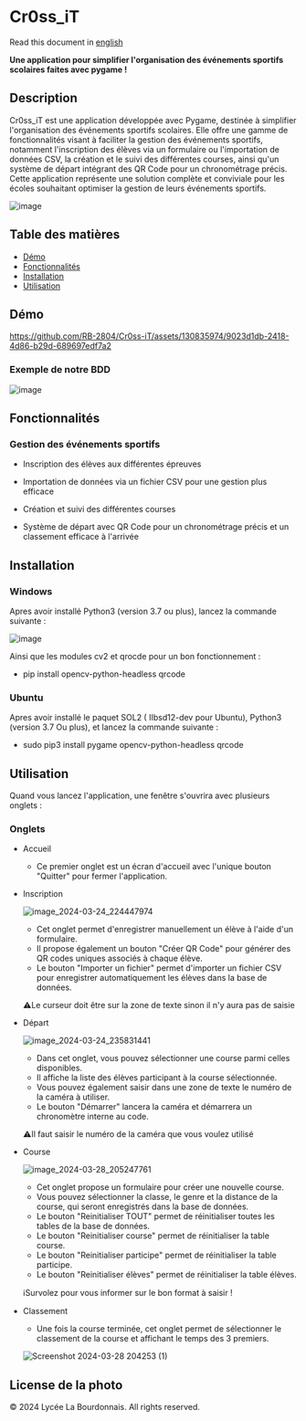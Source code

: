 # Cr0ss_iT

Read this document in [english](README_en.md)

**Une application pour simplifier l'organisation des événements sportifs scolaires faites avec pygame !**

## Description

Cr0ss_iT est une application développée avec Pygame, destinée à simplifier l'organisation des événements sportifs scolaires. Elle offre une gamme de fonctionnalités visant à faciliter la gestion des événements sportifs, notamment l'inscription des élèves via un formulaire ou l'importation de données CSV, la création et le suivi des différentes courses, ainsi qu'un système de départ intégrant des QR Code pour un chronométrage précis. Cette application représente une solution complète et conviviale pour les écoles souhaitant optimiser la gestion de leurs événements sportifs.

![image](https://github.com/RB-2804/Cr0ss-iT/assets/130835974/c8376baf-5168-407c-b3a1-b00164f57ca7)

## Table des matières
- [Démo](#démo)
- [Fonctionnalités](#fonctionnalités)
- [Installation](#Installation)
- [Utilisation](#Utilisqtion)

## Démo 

https://github.com/RB-2804/Cr0ss-iT/assets/130835974/9023d1db-2418-4d86-b29d-689697edf7a2


### Exemple de notre BDD 

![image](https://github.com/RB-2804/Cr0ss-iT/assets/130835974/5d2b2a8c-09b9-4b8f-bc8c-609b529b6ee4)


## Fonctionnalités

### Gestion des événements sportifs

  - Inscription des élèves aux différentes épreuves
    
  - Importation de données via un fichier CSV pour une gestion plus efficace
    
  - Création et suivi des différentes courses
    
  - Système de départ avec QR Code pour un chronométrage précis et un classement efficace à l'arrivée

## Installation

### Windows 

Apres avoir installé Python3 (version 3.7 ou plus), lancez la commande suivante :

![image](https://github.com/RB-2804/Cross-iT/assets/130835974/6962260a-cf2f-48dc-9272-37c0a6294404)

Ainsi que les modules cv2 et qrocde pour un bon fonctionnement :

- pip install opencv-python-headless qrcode

### Ubuntu

Apres avoir installé le paquet SOL2 ( IIbsd12-dev pour Ubuntu), Python3 (version 3.7 Ou plus), et lancez la commande suivante :

- sudo pip3 install pygame opencv-python-headless qrcode

## Utilisation

Quand vous lancez l'application, une fenêtre s'ouvrira avec plusieurs onglets :

### Onglets
- Accueil

  - Ce premier onglet est un écran d'accueil avec l'unique bouton "Quitter" pour fermer l'application.
  
- Inscription

  ![image_2024-03-24_224447974](https://github.com/RB-2804/Cr0ss-iT/assets/130835974/c9b555a8-0299-4b48-b28f-043a293d23a6)

  - Cet onglet permet d'enregistrer manuellement un élève à l'aide d'un formulaire.
  - Il propose également un bouton "Créer QR Code" pour générer des QR codes uniques associés à chaque élève.
  - Le bouton "Importer un fichier" permet d'importer un fichier CSV pour enregistrer automatiquement les élèves dans la base de données.
    
  ⚠️Le curseur doit être sur la  zone de texte sinon il n'y aura pas de saisie


- Départ

  ![image_2024-03-24_235831441](https://github.com/RB-2804/Cr0ss-iT/assets/130835974/f2230dcf-7290-4396-9f04-02ec9855e549)

    - Dans cet onglet, vous pouvez sélectionner une course parmi celles disponibles.
    - Il affiche la liste des élèves participant à la course sélectionnée.
    - Vous pouvez également saisir dans une zone de texte le numéro de la caméra à utiliser.
    - Le bouton "Démarrer" lancera la caméra et démarrera un chronomètre interne au code.
 
  ⚠️Il faut saisir le numéro de la caméra que vous voulez utilisé

- Course

  ![image_2024-03-28_205247761](https://github.com/RB-2804/Cr0ss-iT/assets/130835974/26375e7f-5ce4-415b-82a8-728f55c0e138)

    - Cet onglet propose un formulaire pour créer une nouvelle course.
    - Vous pouvez sélectionner la classe, le genre et la distance de la course, qui seront enregistrés dans la base de données.
    - Le bouton "Reinitialiser TOUT" permet de réinitialiser toutes les tables de la base de données.
    - Le bouton "Reinitialiser course" permet de réinitialiser la table course.
    - Le bouton "Reinitialiser participe" permet de réinitialiser la table participe.
    - Le bouton "Reinitialiser élèves" permet de réinitialiser la table élèves.
 
  ℹ️Survolez pour vous informer sur le bon format à saisir !
    
- Classement

  - Une fois la course terminée, cet onglet permet de sélectionner le classement de la course et affichant le temps des 3 premiers.

  ![Screenshot 2024-03-28 204253 (1)](https://github.com/RB-2804/Cr0ss-iT/assets/130835974/96cc61f4-bc8a-408d-bf94-4ab7e21a4ee4)


## License de la photo 

© 2024 Lycée La Bourdonnais. All rights reserved.
